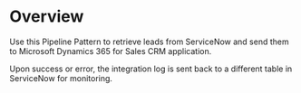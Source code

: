 # Overview

Use this Pipeline Pattern to retrieve leads from ServiceNow and send them to Microsoft Dynamics 365 for Sales CRM application.

Upon success or error, the integration log is sent back to a different table in ServiceNow for monitoring.&#x20;



